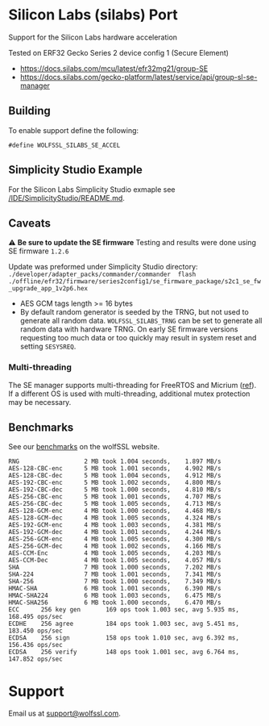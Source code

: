 # Silicon Labs (silabs) Port

Support for the Silicon Labs hardware acceleration

Tested on ERF32 Gecko Series 2 device config 1 (Secure Element)

* https://docs.silabs.com/mcu/latest/efr32mg21/group-SE
* https://docs.silabs.com/gecko-platform/latest/service/api/group-sl-se-manager

## Building

To enable support define the following:

```
#define WOLFSSL_SILABS_SE_ACCEL
```

## Simplicity Studio Example

For the Silicon Labs Simplicity Studio exmaple see [/IDE/SimplicityStudio/README.md](/IDE/SimplicityStudio/README.md).

## Caveats

:warning: **Be sure to update the SE firmware** Testing and results were done using SE firmware `1.2.6`

Update was preformed under Simplicity Studio directory:
    `./developer/adapter_packs/commander/commander  flash ./offline/efr32/firmware/series2config1/se_firmware_package/s2c1_se_fw_upgrade_app_1v2p6.hex`

 * AES GCM tags length >= 16 bytes
 * By default random generator is seeded by the TRNG, but not used to
   generate all random data. `WOLFSSL_SILABS_TRNG` can be set to
   generate all random data with hardware TRNG. On early SE firmware
   versions requesting too much data or too quickly may result in
   system reset and setting `SESYSREQ`.

### Multi-threading

The SE manager supports multi-threading for FreeRTOS and Micrium
([ref](https://docs.silabs.com/gecko-platform/latest/service/api/group-sl-se-manager#autotoc-md152)).
If a different OS is used with multi-threading, additional mutex protection may be necessary.

## Benchmarks

See our [benchmarks](https://www.wolfssl.com/docs/benchmarks/) on the wolfSSL website.

```
RNG                  2 MB took 1.004 seconds,    1.897 MB/s
AES-128-CBC-enc      5 MB took 1.001 seconds,    4.902 MB/s
AES-128-CBC-dec      5 MB took 1.004 seconds,    4.912 MB/s
AES-192-CBC-enc      5 MB took 1.002 seconds,    4.800 MB/s
AES-192-CBC-dec      5 MB took 1.000 seconds,    4.810 MB/s
AES-256-CBC-enc      5 MB took 1.001 seconds,    4.707 MB/s
AES-256-CBC-dec      5 MB took 1.005 seconds,    4.713 MB/s
AES-128-GCM-enc      4 MB took 1.000 seconds,    4.468 MB/s
AES-128-GCM-dec      4 MB took 1.005 seconds,    4.324 MB/s
AES-192-GCM-enc      4 MB took 1.003 seconds,    4.381 MB/s
AES-192-GCM-dec      4 MB took 1.001 seconds,    4.244 MB/s
AES-256-GCM-enc      4 MB took 1.005 seconds,    4.300 MB/s
AES-256-GCM-dec      4 MB took 1.002 seconds,    4.166 MB/s
AES-CCM-Enc          4 MB took 1.005 seconds,    4.203 MB/s
AES-CCM-Dec          4 MB took 1.005 seconds,    4.057 MB/s
SHA                  7 MB took 1.000 seconds,    7.202 MB/s
SHA-224              7 MB took 1.001 seconds,    7.341 MB/s
SHA-256              7 MB took 1.000 seconds,    7.349 MB/s
HMAC-SHA             6 MB took 1.001 seconds,    6.390 MB/s
HMAC-SHA224          6 MB took 1.003 seconds,    6.475 MB/s
HMAC-SHA256          6 MB took 1.000 seconds,    6.470 MB/s
ECC      256 key gen       169 ops took 1.003 sec, avg 5.935 ms, 168.495 ops/sec
ECDHE    256 agree         184 ops took 1.003 sec, avg 5.451 ms, 183.450 ops/sec
ECDSA    256 sign          158 ops took 1.010 sec, avg 6.392 ms, 156.436 ops/sec
ECDSA    256 verify        148 ops took 1.001 sec, avg 6.764 ms, 147.852 ops/sec
```


# Support

Email us at [support@wolfssl.com](mailto:support@wolfssl.com).
